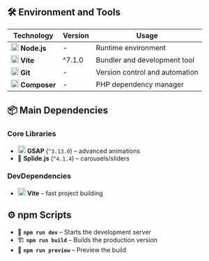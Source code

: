 ## 🛠️ Environment and Tools

| Technology | Version | Usage |
|------------|---------|-------|
| <img src="https://cdn.simpleicons.org/node.js" width="18" alt="Node.js" /> **Node.js** | - | Runtime environment |
| <img src="https://cdn.simpleicons.org/vite" width="18" alt="Vite" /> **Vite** | ^7.1.0 | Bundler and development tool |
| <img src="https://cdn.simpleicons.org/git" width="18" alt="Git" /> **Git** | - | Version control and automation |
| <img src="https://cdn.simpleicons.org/composer" width="18" alt="Composer" /> **Composer** | - | PHP dependency manager |


## 📦 Main Dependencies

### Core Libraries
- <img src="https://cdn.simpleicons.org/greensock" width="18" alt="GSAP" /> **GSAP** (`^3.13.0`) – advanced animations  
- 🎠 **Splide.js** (`^4.1.4`) – carousels/sliders  

### DevDependencies
- <img src="https://cdn.simpleicons.org/vite" width="18" alt="Vite" /> **Vite** – fast project building  

## ⚙️ npm Scripts

- 🚀 **`npm run dev`** – Starts the development server  
- 🏗️ **`npm run build`** – Builds the production version  
- 👀 **`npm run preview`** – Preview the build  

